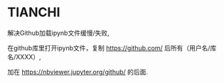 # TIANCHI

解决Github加载ipynb文件缓慢/失败,

在github库里打开ipynb文件，复制 https://github.com/ 后所有（用户名/库名/XXXX）,

加在 https://nbviewer.jupyter.org/github/ 的后面.
